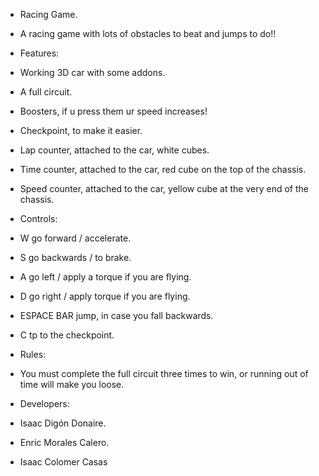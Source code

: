 - Racing Game.
- A racing game with lots of obstacles to beat and jumps to do!!

- Features: 
- Working 3D car with some addons.
- A full circuit.
- Boosters, if u press them ur speed increases!
- Checkpoint, to make it easier.
- Lap counter, attached to the car, white cubes.
- Time counter, attached to the car, red cube on the top of the chassis.
- Speed counter, attached to the car, yellow cube at the very end of the chassis.

- Controls:
- W go forward / accelerate.
- S go backwards / to brake.
- A go left / apply a torque if you are flying.
- D go right / apply torque if you are flying.
- ESPACE BAR jump, in case you fall backwards.
- C tp to the checkpoint.

- Rules: 
- You must complete the full circuit three times to win, or running out of time will make you loose.

- Developers:
- Isaac Digón Donaire.
- Enric Morales Calero.
- Isaac Colomer Casas 